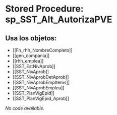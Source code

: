 # Stored Procedure: sp_SST_Alt_AutorizaPVE

## Usa los objetos:
- [[Fn_rhh_NombreCompleto]]
- [[gen_compania]]
- [[rhh_emplea]]
- [[SST_EstNivAprob]]
- [[SST_NivAprob]]
- [[SST_NivAprobDetAprob]]
- [[SST_NivAprobEmpItems]]
- [[SST_NivAprobEmplea]]
- [[SST_PlanVigEpid]]
- [[SST_PlanVigEpid_Aprob]]

*No code available.*
